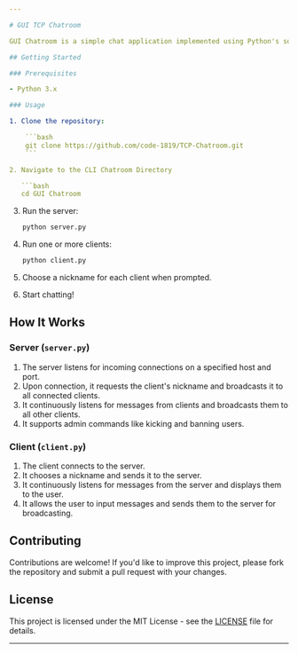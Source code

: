 ```yaml
---

# GUI TCP Chatroom

GUI Chatroom is a simple chat application implemented using Python's socket programming. It allows multiple clients to connect to a central server and communicate with each other in real-time.

## Getting Started

### Prerequisites

- Python 3.x

### Usage

1. Clone the repository:

    ```bash
    git clone https://github.com/code-1819/TCP-Chatroom.git
    ```

2. Navigate to the CLI Chatroom Directory

   ```bash
   cd GUI Chatroom
   ```

3. Run the server:

    ```bash
    python server.py
    ```

4. Run one or more clients:

    ```bash
    python client.py
    ```

5. Choose a nickname for each client when prompted.

6. Start chatting!

    
## How It Works

### Server (`server.py`)

1. The server listens for incoming connections on a specified host and port.
2. Upon connection, it requests the client's nickname and broadcasts it to all connected clients.
3. It continuously listens for messages from clients and broadcasts them to all other clients.
4. It supports admin commands like kicking and banning users.

### Client (`client.py`)

1. The client connects to the server.
2. It chooses a nickname and sends it to the server.
3. It continuously listens for messages from the server and displays them to the user.
4. It allows the user to input messages and sends them to the server for broadcasting.

## Contributing

Contributions are welcome! If you'd like to improve this project, please fork the repository and submit a pull request with your changes.

## License

This project is licensed under the MIT License - see the [LICENSE](LICENSE) file for details.

---
```

